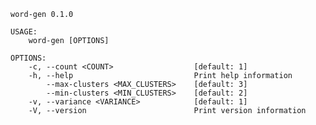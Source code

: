     word-gen 0.1.0
    
    USAGE:
        word-gen [OPTIONS]
    
    OPTIONS:
        -c, --count <COUNT>                  [default: 1]
        -h, --help                           Print help information
            --max-clusters <MAX_CLUSTERS>    [default: 3]
            --min-clusters <MIN_CLUSTERS>    [default: 2]
        -v, --variance <VARIANCE>            [default: 1]
        -V, --version                        Print version information

